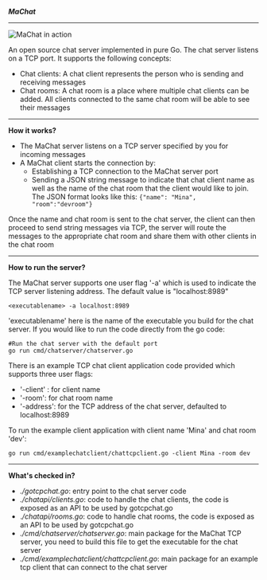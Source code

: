 ***MaChat***

----------
![MaChat in action](https://github.com/minaandrawos/machat/blob/master/machatarch.jpg)

An open source chat server implemented in pure Go.  The chat server listens on a TCP port. It supports the following concepts:

 - Chat clients: A chat client represents the person who is sending and receiving messages
 - Chat rooms: A chat room is a place where multiple chat clients can be added. All clients connected to the same chat room will be able to see their messages


----------


**How it works?**

 - The MaChat server listens on a TCP server specified by you for
   incoming messages
 - A MaChat client starts the connection by:
	 -  Establishing a TCP connection to the MaChat server port
	 -  Sending a JSON string message to indicate that chat client name as well as the name of the chat room that the client would like to join. The JSON format looks like this:
	 `{"name": "Mina", "room":"devroom"}`
	 
Once the name and chat room is sent to the chat server, the client can then proceed to send string messages via TCP,  the server will route the messages to the appropriate chat room and share them with other clients in the chat room


----------


**How to run the server?**

The MaChat server supports one user flag '-a' which is used to indicate the TCP server listening address. The default value is "localhost:8989"

    <executablename> -a localhost:8989

'executablename' here is the name of the executable you build for the chat server. If you would like to run the code directly from the go code:

    #Run the chat server with the default port
    go run cmd/chatserver/chatserver.go
  
  There is an example TCP chat client application code provided which supports three user flags:
  

 - '-client' : for client name
 - '-room': for chat room name
 - '-address': for the TCP address of the chat server,  defaulted to localhost:8989

To run the example client application with client name 'Mina' and chat room 'dev':

    go run cmd/examplechatclient/chattcpclient.go -client Mina -room dev

   


----------


**What's checked in?**

 - *./gotcpchat.go*: entry point to the chat server code
 - *./chatapi/clients.go*: code to handle the chat clients, the code is exposed as an API to be used by gotcpchat.go
 - .*/chatapi/rooms.go*: code to handle chat rooms, the code is  exposed as an API to be used by gotcpchat.go
 - *./cmd/chatserver/chatserver.go*: main package for the MaChat TCP server, you need to build this file to get the executable for the chat server
 - *./cmd/examplechatclient/chattcpclient.go*: main package for an example tcp client that can connect to the chat server
